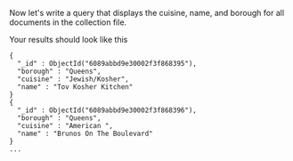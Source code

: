 Now let's write a query that displays the cuisine, name, and borough for
all documents in the collection file.

Your results should look like this
```
{
  "_id" : ObjectId("6089abbd9e30002f3f868395"),
  "borough" : "Queens",
  "cuisine" : "Jewish/Kosher",
  "name" : "Tov Kosher Kitchen"
}
{
  "_id" : ObjectId("6089abbd9e30002f3f868396"),
  "borough" : "Queens",
  "cuisine" : "American ",
  "name" : "Brunos On The Boulevard"
}
...
```